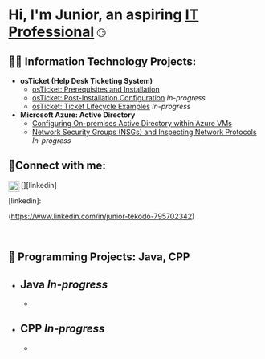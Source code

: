 <h1>Hi, I'm Junior, an aspiring <a href="linkedin.com/in/junior-tekodo-795702342">IT Professional</a>☺</h1>

<h2>👨‍💻 Information Technology Projects:</h2>

- <b>osTicket (Help Desk Ticketing System)</b>
  - [osTicket: Prerequisites and Installation](https://github.com/jtdev-25/osticket-prereqs)
  - [osTicket: Post-Installation Configuration](https://github.com/jtdev-25/post-install-config) *In-progress*
  - [osTicket: Ticket Lifecycle Examples](https://github.com/jtdev-25/ticket-lifecycle) *In-progress*
- <b>Microsoft Azure: Active Directory</b>
  - [Configuring On-premises Active Directory within Azure VMs](https://github.com/jtdev-25/active-directory-summary)
  - [Network Security Groups (NSGs) and Inspecting Network Protocols](https://github.com/jtdev-25/azure-network-protocols) *In-progress*

<h2>🤳Connect with me:</h2>

[<img align="left" alt="Junior | LinkedIn" width="22px" src="https://cdn.jsdelivr.net/npm/simple-icons@v3/icons/linkedin.svg" />][linkedin]

[linkedin]: <p>(https://www.linkedin.com/in/junior-tekodo-795702342)</p>

<br><h2>🧩 Programming Projects: Java, CPP</h2>

- Java *In-progress*
  - 
  - 
- CPP *In-progress*
  - 
  - 
